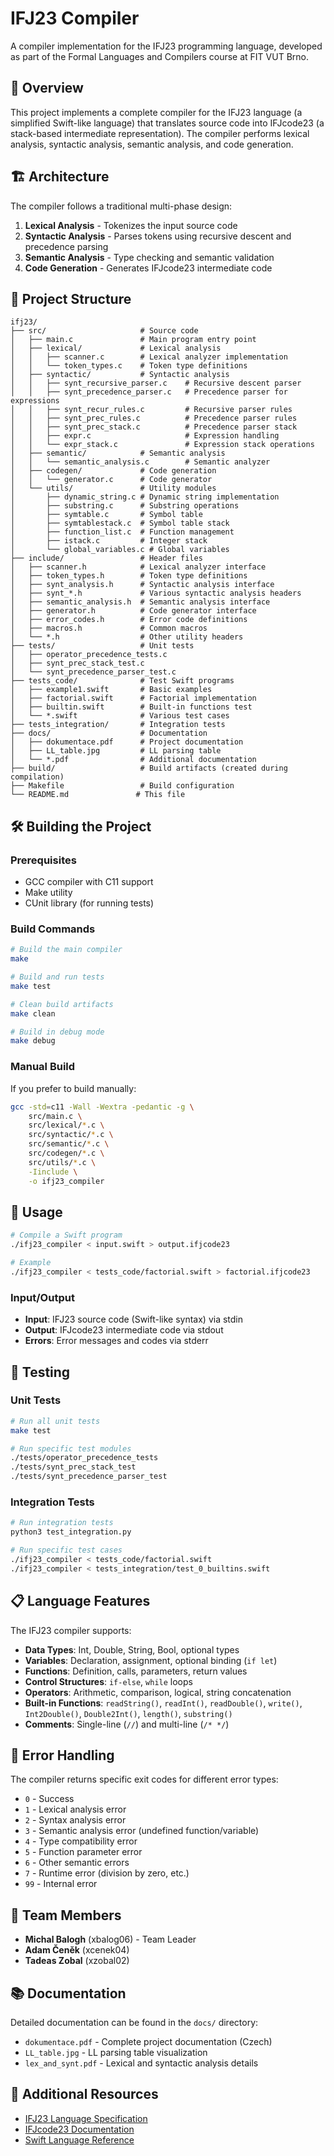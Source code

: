 # IFJ23 Compiler

A compiler implementation for the IFJ23 programming language, developed as part of the Formal Languages and Compilers course at FIT VUT Brno.

## 📖 Overview

This project implements a complete compiler for the IFJ23 language (a simplified Swift-like language) that translates source code into IFJcode23 (a stack-based intermediate representation). The compiler performs lexical analysis, syntactic analysis, semantic analysis, and code generation.

## 🏗️ Architecture

The compiler follows a traditional multi-phase design:

1. **Lexical Analysis** - Tokenizes the input source code
2. **Syntactic Analysis** - Parses tokens using recursive descent and precedence parsing
3. **Semantic Analysis** - Type checking and semantic validation
4. **Code Generation** - Generates IFJcode23 intermediate code

## 📁 Project Structure

```
ifj23/
├── src/                     # Source code
│   ├── main.c               # Main program entry point
│   ├── lexical/             # Lexical analysis
│   │   ├── scanner.c        # Lexical analyzer implementation
│   │   └── token_types.c    # Token type definitions
│   ├── syntactic/           # Syntactic analysis
│   │   ├── synt_recursive_parser.c    # Recursive descent parser
│   │   ├── synt_precedence_parser.c   # Precedence parser for expressions
│   │   ├── synt_recur_rules.c         # Recursive parser rules
│   │   ├── synt_prec_rules.c          # Precedence parser rules
│   │   ├── synt_prec_stack.c          # Precedence parser stack
│   │   ├── expr.c                     # Expression handling
│   │   └── expr_stack.c               # Expression stack operations
│   ├── semantic/            # Semantic analysis
│   │   └── semantic_analysis.c        # Semantic analyzer
│   ├── codegen/             # Code generation
│   │   └── generator.c      # Code generator
│   └── utils/               # Utility modules
│       ├── dynamic_string.c # Dynamic string implementation
│       ├── substring.c      # Substring operations
│       ├── symtable.c       # Symbol table
│       ├── symtablestack.c  # Symbol table stack
│       ├── function_list.c  # Function management
│       ├── istack.c         # Integer stack
│       └── global_variables.c # Global variables
├── include/                 # Header files
│   ├── scanner.h            # Lexical analyzer interface
│   ├── token_types.h        # Token type definitions
│   ├── synt_analysis.h      # Syntactic analysis interface
│   ├── synt_*.h             # Various syntactic analysis headers
│   ├── semantic_analysis.h  # Semantic analysis interface
│   ├── generator.h          # Code generator interface
│   ├── error_codes.h        # Error code definitions
│   ├── macros.h             # Common macros
│   └── *.h                  # Other utility headers
├── tests/                   # Unit tests
│   ├── operator_precedence_tests.c
│   ├── synt_prec_stack_test.c
│   └── synt_precedence_parser_test.c
├── tests_code/              # Test Swift programs
│   ├── example1.swift       # Basic examples
│   ├── factorial.swift      # Factorial implementation
│   ├── builtin.swift        # Built-in functions test
│   └── *.swift              # Various test cases
├── tests_integration/       # Integration tests
├── docs/                    # Documentation
│   ├── dokumentace.pdf      # Project documentation
│   ├── LL_table.jpg         # LL parsing table
│   └── *.pdf                # Additional documentation
├── build/                   # Build artifacts (created during compilation)
├── Makefile                 # Build configuration
└── README.md               # This file
```

## 🛠️ Building the Project

### Prerequisites

- GCC compiler with C11 support
- Make utility
- CUnit library (for running tests)

### Build Commands

```bash
# Build the main compiler
make

# Build and run tests
make test

# Clean build artifacts
make clean

# Build in debug mode
make debug
```

### Manual Build

If you prefer to build manually:

```bash
gcc -std=c11 -Wall -Wextra -pedantic -g \
    src/main.c \
    src/lexical/*.c \
    src/syntactic/*.c \
    src/semantic/*.c \
    src/codegen/*.c \
    src/utils/*.c \
    -Iinclude \
    -o ifj23_compiler
```

## 🚀 Usage

```bash
# Compile a Swift program
./ifj23_compiler < input.swift > output.ifjcode23

# Example
./ifj23_compiler < tests_code/factorial.swift > factorial.ifjcode23
```

### Input/Output

- **Input**: IFJ23 source code (Swift-like syntax) via stdin
- **Output**: IFJcode23 intermediate code via stdout
- **Errors**: Error messages and codes via stderr

## 🧪 Testing

### Unit Tests

```bash
# Run all unit tests
make test

# Run specific test modules
./tests/operator_precedence_tests
./tests/synt_prec_stack_test
./tests/synt_precedence_parser_test
```

### Integration Tests

```bash
# Run integration tests
python3 test_integration.py

# Run specific test cases
./ifj23_compiler < tests_code/factorial.swift
./ifj23_compiler < tests_integration/test_0_builtins.swift
```

## 📋 Language Features

The IFJ23 compiler supports:

- **Data Types**: Int, Double, String, Bool, optional types
- **Variables**: Declaration, assignment, optional binding (`if let`)
- **Functions**: Definition, calls, parameters, return values
- **Control Structures**: `if-else`, `while` loops
- **Operators**: Arithmetic, comparison, logical, string concatenation
- **Built-in Functions**: `readString()`, `readInt()`, `readDouble()`, `write()`, `Int2Double()`, `Double2Int()`, `length()`, `substring()`
- **Comments**: Single-line (`//`) and multi-line (`/* */`)

## 🔧 Error Handling

The compiler returns specific exit codes for different error types:

- `0` - Success
- `1` - Lexical analysis error
- `2` - Syntax analysis error
- `3` - Semantic analysis error (undefined function/variable)
- `4` - Type compatibility error
- `5` - Function parameter error
- `6` - Other semantic errors
- `7` - Runtime error (division by zero, etc.)
- `99` - Internal error

## 👥 Team Members

- **Michal Balogh** (xbalog06) - Team Leader
- **Adam Čeněk** (xcenek04)
- **Tadeas Zobal** (xzobal02)

## 📚 Documentation

Detailed documentation can be found in the `docs/` directory:
- `dokumentace.pdf` - Complete project documentation (Czech)
- `LL_table.jpg` - LL parsing table visualization
- `lex_and_synt.pdf` - Lexical and syntactic analysis details

## 🔗 Additional Resources

- [IFJ23 Language Specification](docs/dokumentace.pdf)
- [IFJcode23 Documentation](https://www.fit.vutbr.cz/study/courses/IFJ/public/project/)
- [Swift Language Reference](https://docs.swift.org/swift-book/ReferenceManual/)



